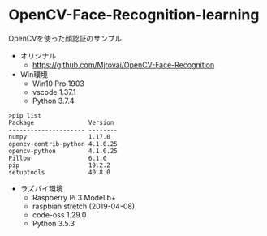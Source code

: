 # OpenCV-Face-Recognition-learning
OpenCVを使った顔認証のサンプル

- オリジナル
  - https://github.com/Mjrovai/OpenCV-Face-Recognition
- Win環境
  - Win10 Pro 1903
  - vscode 1.37.1
  - Python 3.7.4  


```
>pip list
Package               Version
--------------------- --------
numpy                 1.17.0
opencv-contrib-python 4.1.0.25
opencv-python         4.1.0.25
Pillow                6.1.0
pip                   19.2.2
setuptools            40.8.0
```

- ラズパイ環境
  - Raspberry Pi 3 Model b+
  - raspbian stretch (2019-04-08)
  - code-oss 1.29.0
  - Python 3.5.3

  
